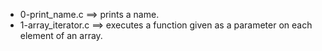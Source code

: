 - 0-print_name.c ==>	 prints a name.
- 1-array_iterator.c ==>	executes a function given as a parameter on each element of an array.
